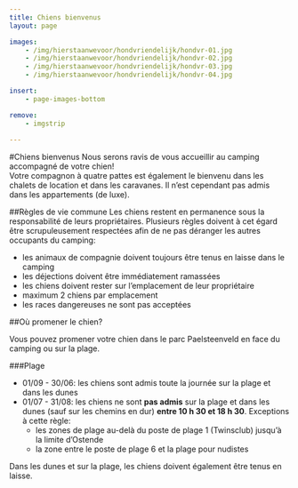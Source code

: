 ```yaml
---
title: Chiens bienvenus
layout: page

images:
    - /img/hierstaanwevoor/hondvriendelijk/hondvr-01.jpg
    - /img/hierstaanwevoor/hondvriendelijk/hondvr-02.jpg
    - /img/hierstaanwevoor/hondvriendelijk/hondvr-03.jpg
    - /img/hierstaanwevoor/hondvriendelijk/hondvr-04.jpg

insert:
    - page-images-bottom

remove:
    - imgstrip
    
---
```


#Chiens bienvenus
Nous serons ravis de vous accueillir au camping accompagné de votre chien!<br>
Votre compagnon à quatre pattes est également le bienvenu dans les chalets de location et dans les caravanes. Il n’est cependant pas admis dans les appartements (de luxe).<br>


##Règles de vie commune 
Les chiens restent en permanence sous la responsabilité de leurs propriétaires. Plusieurs règles doivent à cet égard être scrupuleusement respectées afin de ne pas déranger les autres occupants du camping:

- les animaux de compagnie doivent toujours être tenus en laisse dans le camping
- les déjections doivent être immédiatement ramassées
- les chiens doivent rester sur l’emplacement de leur propriétaire
- maximum 2 chiens par emplacement
- les races dangereuses ne sont pas acceptées
 
##Où promener le chien?

Vous pouvez promener votre chien dans le parc Paelsteenveld en face du camping ou sur la plage.  

###Plage

- 01/09 - 30/06: les chiens sont admis toute la journée sur la plage et dans les dunes
- 01/07 - 31/08: les chiens ne sont **pas admis** sur la plage et dans les dunes (sauf sur les chemins en dur) **entre 10 h 30 et 18 h 30**. Exceptions à cette règle:    
    - les zones de plage au-delà du poste de plage 1 (Twinsclub) jusqu’à la limite d’Ostende
    - la zone entre le poste de plage 6 et la plage pour nudistes 

Dans les dunes et sur la plage, les chiens doivent également être tenus en laisse.
